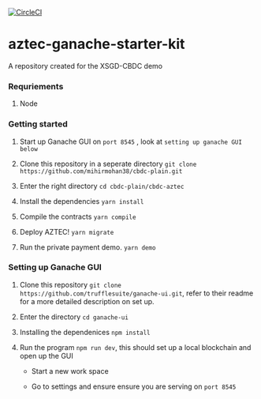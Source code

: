 [![CircleCI](https://circleci.com/gh/AztecProtocol/aztec-ganache-starter-kit.svg?style=svg)](https://circleci.com/gh/AztecProtocol/aztec-ganache-starter-kit)

# aztec-ganache-starter-kit

A repository created for the XSGD-CBDC demo

### Requriements 

1. Node 

### Getting started

1. Start up Ganache GUI on `port 8545` , look at `setting up ganache GUI below`

2. Clone this repository in a seperate directory `git clone https://github.com/mihirmohan38/cbdc-plain.git`

3. Enter the right directory `cd cbdc-plain/cbdc-aztec`

4. Install the dependencies `yarn install`

5. Compile the contracts `yarn compile`

6. Deploy AZTEC! `yarn migrate`

7. Run the private payment demo. `yarn demo` 


### Setting up Ganache GUI 

1. Clone this repository `git clone https://github.com/trufflesuite/ganache-ui.git`, refer to their readme for a more detailed description on set up. 

2. Enter the directory `cd ganache-ui` 

3. Installing the dependenices `npm install` 

4. Run the program `npm run dev`, this should set up a local blockchain and open up the GUI

    - Start a new work space 
    
    - Go to settings and ensure ensure you are serving on `port 8545` 


